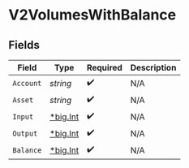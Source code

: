 # V2VolumesWithBalance


## Fields

| Field                                       | Type                                        | Required                                    | Description                                 |
| ------------------------------------------- | ------------------------------------------- | ------------------------------------------- | ------------------------------------------- |
| `Account`                                   | *string*                                    | :heavy_check_mark:                          | N/A                                         |
| `Asset`                                     | *string*                                    | :heavy_check_mark:                          | N/A                                         |
| `Input`                                     | [*big.Int](https://pkg.go.dev/math/big#Int) | :heavy_check_mark:                          | N/A                                         |
| `Output`                                    | [*big.Int](https://pkg.go.dev/math/big#Int) | :heavy_check_mark:                          | N/A                                         |
| `Balance`                                   | [*big.Int](https://pkg.go.dev/math/big#Int) | :heavy_check_mark:                          | N/A                                         |